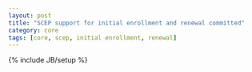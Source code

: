 ```yaml
---
layout: post
title: "SCEP support for initial enrollment and renewal committed"
category: core
tags: [core, scep, initial enrollment, renewal]
---
```

{% include JB/setup %}

